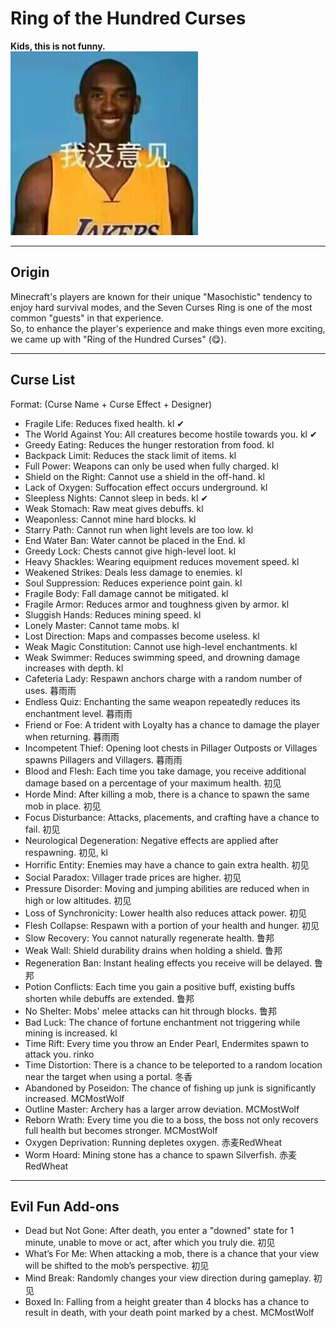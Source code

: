 # Ring of the Hundred Curses

**Kids, this is not funny.**  
![man.jpg](img%2Fman.jpg)

---

## Origin
Minecraft's players are known for their unique "Masochistic" tendency to enjoy hard survival modes, and the Seven Curses Ring is one of the most common "guests" in that experience.  
So, to enhance the player's experience and make things even more exciting, we came up with "Ring of the Hundred Curses" (😋).

---

## Curse List
Format: (Curse Name + Curse Effect + Designer)

- Fragile Life: Reduces fixed health. kl ✔
- The World Against You: All creatures become hostile towards you. kl ✔
- Greedy Eating: Reduces the hunger restoration from food. kl
- Backpack Limit: Reduces the stack limit of items. kl
- Full Power: Weapons can only be used when fully charged. kl
- Shield on the Right: Cannot use a shield in the off-hand. kl
- Lack of Oxygen: Suffocation effect occurs underground. kl
- Sleepless Nights: Cannot sleep in beds. kl ✔
- Weak Stomach: Raw meat gives debuffs. kl
- Weaponless: Cannot mine hard blocks. kl
- Starry Path: Cannot run when light levels are too low. kl
- End Water Ban: Water cannot be placed in the End. kl
- Greedy Lock: Chests cannot give high-level loot. kl
- Heavy Shackles: Wearing equipment reduces movement speed. kl
- Weakened Strikes: Deals less damage to enemies. kl
- Soul Suppression: Reduces experience point gain. kl
- Fragile Body: Fall damage cannot be mitigated. kl
- Fragile Armor: Reduces armor and toughness given by armor. kl
- Sluggish Hands: Reduces mining speed. kl
- Lonely Master: Cannot tame mobs. kl
- Lost Direction: Maps and compasses become useless. kl
- Weak Magic Constitution: Cannot use high-level enchantments. kl
- Weak Swimmer: Reduces swimming speed, and drowning damage increases with depth. kl
- Cafeteria Lady: Respawn anchors charge with a random number of uses. 暮雨雨
- Endless Quiz: Enchanting the same weapon repeatedly reduces its enchantment level. 暮雨雨
- Friend or Foe: A trident with Loyalty has a chance to damage the player when returning. 暮雨雨
- Incompetent Thief: Opening loot chests in Pillager Outposts or Villages spawns Pillagers and Villagers. 暮雨雨
- Blood and Flesh: Each time you take damage, you receive additional damage based on a percentage of your maximum health. 初见
- Horde Mind: After killing a mob, there is a chance to spawn the same mob in place. 初见
- Focus Disturbance: Attacks, placements, and crafting have a chance to fail. 初见
- Neurological Degeneration: Negative effects are applied after respawning. 初见, kl
- Horrific Entity: Enemies may have a chance to gain extra health. 初见
- Social Paradox: Villager trade prices are higher. 初见
- Pressure Disorder: Moving and jumping abilities are reduced when in high or low altitudes. 初见
- Loss of Synchronicity: Lower health also reduces attack power. 初见
- Flesh Collapse: Respawn with a portion of your health and hunger. 初见
- Slow Recovery: You cannot naturally regenerate health. 鲁邦
- Weak Wall: Shield durability drains when holding a shield. 鲁邦
- Regeneration Ban: Instant healing effects you receive will be delayed. 鲁邦
- Potion Conflicts: Each time you gain a positive buff, existing buffs shorten while debuffs are extended. 鲁邦
- No Shelter: Mobs' melee attacks can hit through blocks. 鲁邦
- Bad Luck: The chance of fortune enchantment not triggering while mining is increased. kl
- Time Rift: Every time you throw an Ender Pearl, Endermites spawn to attack you. rinko
- Time Distortion: There is a chance to be teleported to a random location near the target when using a portal. 冬香
- Abandoned by Poseidon: The chance of fishing up junk is significantly increased. MCMostWolf
- Outline Master: Archery has a larger arrow deviation. MCMostWolf
- Reborn Wrath: Every time you die to a boss, the boss not only recovers full health but becomes stronger. MCMostWolf
- Oxygen Deprivation: Running depletes oxygen. 赤麦RedWheat
- Worm Hoard: Mining stone has a chance to spawn Silverfish. 赤麦RedWheat

---

## Evil Fun Add-ons

- Dead but Not Gone: After death, you enter a "downed" state for 1 minute, unable to move or act, after which you truly die. 初见
- What’s For Me: When attacking a mob, there is a chance that your view will be shifted to the mob’s perspective. 初见
- Mind Break: Randomly changes your view direction during gameplay. 初见
- Boxed In: Falling from a height greater than 4 blocks has a chance to result in death, with your death point marked by a chest. MCMostWolf
